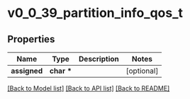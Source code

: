 # v0_0_39_partition_info_qos_t

## Properties
Name | Type | Description | Notes
------------ | ------------- | ------------- | -------------
**assigned** | **char \*** |  | [optional] 

[[Back to Model list]](../README.md#documentation-for-models) [[Back to API list]](../README.md#documentation-for-api-endpoints) [[Back to README]](../README.md)


